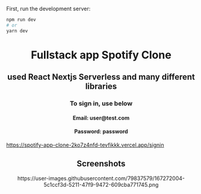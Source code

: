 First, run the development server:

```bash
npm run dev
# or
yarn dev
```
<h1 align="center">Fullstack app Spotify Clone</h1> 
<h2 align="center">used React Nextjs Serverless and many different libraries</h2> 
<div align="center"> <div> <h3>To sign in, use below</h3> </div> <div> <h4>Email: user@test.com</h4> <h4>Password: password</h4> </div> </div>

https://spotify-app-clone-2ko7z4nfd-tevfikkk.vercel.app/signin

<div align="center">
<h2>Screenshots</h2>
  https://user-images.githubusercontent.com/79837579/167272004-5c1ccf3d-5211-47f9-9472-609cba771745.png

  

</div>
